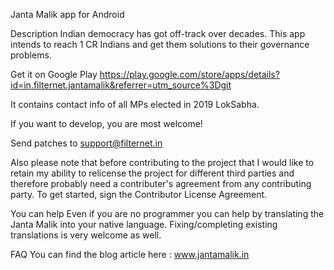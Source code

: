 Janta Malik app for Android

Description
Indian democracy has got off-track over decades. This app intends to reach 1 CR Indians and get them solutions to their governance problems.

Get it on Google Play 
https://play.google.com/store/apps/details?id=in.filternet.jantamalik&referrer=utm_source%3Dgit

It contains contact info of all MPs elected in 2019 LokSabha.

If you want to develop, you are most welcome!

Send patches to support@filternet.in

Also please note that before contributing to the project that I would like to retain my ability to relicense the project for different third parties and therefore probably need a contributer's agreement from any contributing party. To get started, sign the Contributor License Agreement.

You can help
Even if you are no programmer you can help by translating the Janta Malik into your native language. Fixing/completing existing translations is very welcome as well.

FAQ
You can find the blog article here : www.jantamalik.in
